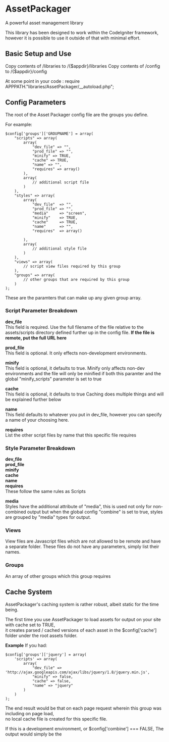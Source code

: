 AssetPackager
=============

A powerful asset management library

This library has been designed to work within the CodeIgniter framework, however it is possible to use it outside of that with minimal effort.


Basic Setup and Use
-------------------

Copy contents of /libraries to /{$appdir}/libraries
Copy contents of /config to /{$appdir}/config

At some point in your code : require APPPATH."libraries/AssetPackager/__autoload.php";

Config Parameters
-----------------

The root of the Asset Packager config file are the groups you define.

For example:

	$config['groups']['GROUPNAME'] = array(
		"scripts" => array(
			array(
				"dev_file" => "", 
	            "prod_file" => "", 
	            "minify" => TRUE,
	            "cache" => TRUE,
	            "name" => "",
	            "requires" => array()
			),
			array(
				// additional script file
			)
		),
		"styles" => array(
			array(
				"dev_file"  => "",
	            "prod_file" => "",
	            "media"     => "screen",
	            "minify"    => TRUE,
	            "cache"     => TRUE,
	            "name"      => "",
	            "requires"  => array()

			),
			array(
				// additional style file
			)
		),
		"views" => array(
			// script view files required by this group
		),
		"groups" => array(
			// other groups that are required by this group
		)
	);

These are the paramters that can make up any given group array.


### Script Parameter Breakdown

**dev_file**  
This field is required.  Use the full filename of the file relative to the assets/scripts
directory defined further up in the config file.
**If the file is remote, put the full URL here**

**prod_file**  
This field is optional.  It only effects non-development environments.

**minify**   
This field is optional, it defaults to true.  Minify only affects non-dev environments and the file will only be minified if both
this paramter and the global "minify_scripts" parameter is set to true

**cache**  
This field is optional, it defaults to true
Caching does multiple things and will be explained further below

**name**  
This field defaults to whatever you put in dev_file, however you can specify a
name of your choosing here.

**requires**  
List the other script files by name that this specific file requires


### Style Parameter Breakdown

**dev_file**  
**prod_file**  
**minify**  
**cache**  
**name**  
**requires**  
These follow the same rules as Scripts

**media**  
Styles have the additional attribute of "media", this is used not only for non-combined output but
when the global config "combine" is set to true, styles are grouped by "media" types for output.

### Views

View files are Javascript files which are not allowed to be remote and have a separate folder.
These files do not have any parameters, simply list their names.

### Groups

An array of other groups which this group requires

Cache System
------------
AssetPackager's caching system is rather robust, albeit static for the time being.  

The first time you use AssetPackager to load assets for output on your site with cache set to TRUE,  
it creates parsed / cached versions of each asset in the $config['cache'] folder under the root assets folder.  

**Example**
If you had:
	
	$config['groups']['jquery'] = array(
	    'scripts' => array(
	        array(
	            "dev_file" => 'http://ajax.googleapis.com/ajax/libs/jquery/1.8/jquery.min.js',
	            "minify" => false,
	            "cache" => false,
	            "name" => "jquery"
	        )
	    )
	);

The end result would be that on each page request wherein this group was including on page load,  
no local cache file is created for this specific file.  

If this is a development environment, or $config['combine'] === FALSE, The output would simply be the <script /> tag  
with the src="//ajax.googleapis.com/ajax/libs/jquery/1.8/jquery.min.js" (http / https are omitted).  

If this was not a development environment and $config['combine'] === TRUE, then for the combined cache file a  
CURL request will be made to retrieve the contents of the remote file for inclusion in the combined file output.  

**Value Replacement**  
Another key feature to the caching mechanism is key value replacement.  This works with any type of asset, and looks for these  
specific keywords:

	$replace_keys = array(
        "{baseURL}",
        "{assetURL}",
        "{environment}",
        "{debug}"
    );

    $replace_with = array(
        base_url(),
        str_replace(array("http:", "https:"), "", asset_url()),
        ((defined("ENVIRONMENT")) ? strtolower(constant("ENVIRONMENT")) : "production"),
        ((defined("ENVIRONMENT") && constant("ENVIRONMENT") === "DEVELOPMENT") ? "true" : "false")
    );

Currently these values are statically set.  I have plans to make them configurable, but I just haven't taken  
the time to do it yet.


